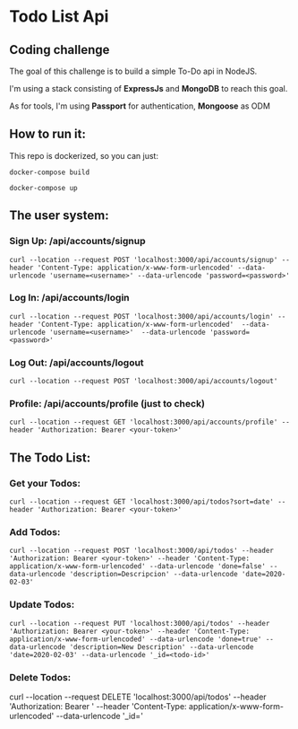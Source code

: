 # Todo List Api 

## Coding challenge

The goal of this challenge is to build a simple To-Do api in NodeJS.

I'm using a stack consisting of **ExpressJs** and **MongoDB** to reach this goal.

As for tools, I'm using **Passport** for authentication, **Mongoose** as ODM

## How to run it:

This repo is dockerized, so you can just:


`docker-compose build`

`docker-compose up`

## The user system:

### Sign Up: /api/accounts/signup

`curl --location --request POST 'localhost:3000/api/accounts/signup' --header 'Content-Type: application/x-www-form-urlencoded' --data-urlencode 'username=<username>' --data-urlencode 'password=<password>'`

### Log In: /api/accounts/login

`curl --location --request POST 'localhost:3000/api/accounts/login' --header 'Content-Type: application/x-www-form-urlencoded'  --data-urlencode 'username=<username>'  --data-urlencode 'password=<password>'`

### Log Out: /api/accounts/logout

`curl --location --request POST 'localhost:3000/api/accounts/logout'`

### Profile: /api/accounts/profile (just to check)

`curl --location --request GET 'localhost:3000/api/accounts/profile' --header 'Authorization: Bearer <your-token>'` 



## The Todo List:

### Get your Todos:

`curl --location --request GET 'localhost:3000/api/todos?sort=date' --header 'Authorization: Bearer <your-token>'` 

 ### Add Todos:

`curl --location --request POST 'localhost:3000/api/todos' --header 'Authorization: Bearer <your-token>' --header 'Content-Type: application/x-www-form-urlencoded' --data-urlencode 'done=false' --data-urlencode 'description=Descripcion' --data-urlencode 'date=2020-02-03'`

### Update Todos:

`curl --location --request PUT 'localhost:3000/api/todos' --header 'Authorization: Bearer <your-token>' --header 'Content-Type: application/x-www-form-urlencoded' --data-urlencode 'done=true' --data-urlencode 'description=New Description' --data-urlencode 'date=2020-02-03' --data-urlencode '_id=<todo-id>'`

### Delete Todos:

curl --location --request DELETE 'localhost:3000/api/todos' --header 'Authorization: Bearer <your-token>' --header 'Content-Type: application/x-www-form-urlencoded' --data-urlencode '_id=<todo-id>'

